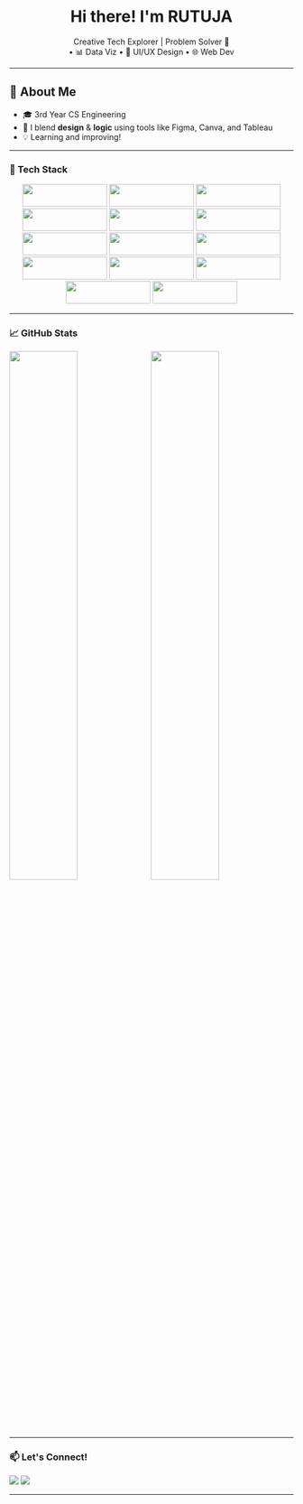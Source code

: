 <h1 align="center">Hi there! I'm RUTUJA</h1>

<p align="center">
Creative Tech Explorer | Problem Solver 🧠 <br>
 • 📊 Data Viz • 🎨 UI/UX Design • 🌐 Web Dev
</p>

---

## 🚀 About Me
- 🎓 3rd Year CS Engineering 
- 🎨 I blend **design** & **logic** using tools like Figma, Canva, and Tableau
- 💡 Learning and improving!

---

### 💼 Tech Stack

<p align="center">
  <img src="https://img.shields.io/badge/JavaScript-F7DF1E?style=for-the-badge&logo=javascript&logoColor=black" width="150" height="40"/>
  <img src="https://img.shields.io/badge/Python-3776AB?style=for-the-badge&logo=python&logoColor=white" width="150" height="40"/>
  <img src="https://img.shields.io/badge/Java-007396?style=for-the-badge&logo=java&logoColor=white" width="150" height="40"/>
  <img src="https://img.shields.io/badge/C-00599C?style=for-the-badge&logo=c&logoColor=white" width="150" height="40"/>
  <img src="https://img.shields.io/badge/C++-00599C?style=for-the-badge&logo=c%2B%2B&logoColor=white" width="150" height="40"/>
  <img src="https://img.shields.io/badge/HTML5-E34F26?style=for-the-badge&logo=html5&logoColor=white" width="150" height="40"/>
  <img src="https://img.shields.io/badge/CSS3-1572B6?style=for-the-badge&logo=css3&logoColor=white" width="150" height="40"/>
  <img src="https://img.shields.io/badge/MySQL-4479A1?style=for-the-badge&logo=mysql&logoColor=white" width="150" height="40"/>
  <img src="https://img.shields.io/badge/Tableau-E97627?style=for-the-badge&logo=tableau&logoColor=white" width="150" height="40"/>
  <img src="https://img.shields.io/badge/Figma-F24E1E?style=for-the-badge&logo=figma&logoColor=white" width="150" height="40"/>
  <img src="https://img.shields.io/badge/Canva-00C4CC?style=for-the-badge&logo=canva&logoColor=white" width="150" height="40"/>
  <img src="https://img.shields.io/badge/Git-F05032?style=for-the-badge&logo=git&logoColor=white" width="150" height="40"/>
  <img src="https://img.shields.io/badge/GitHub-181717?style=for-the-badge&logo=github&logoColor=white" width="150" height="40"/>
  <img src="https://img.shields.io/badge/VS%20Code-0078D4?style=for-the-badge&logo=visualstudiocode&logoColor=white" width="150" height="40"/>
</p>

---

### 📈 GitHub Stats

<p>
<img src="https://github-readme-stats.vercel.app/api?username=Alohomoraaaaa&theme=radical&show_icons=true" width="49%" />
<img src="https://github-readme-streak-stats-eight.vercel.app?user=Alohomoraaaaa&theme=radical" width="49%" />
</p>

---

### 📫 Let's Connect!
<p>
  <a href="https://www.linkedin.com/in/rutuja-nangare-565123269/"><img src="https://img.shields.io/badge/LinkedIn-0077B5?style=for-the-badge&logo=linkedin&logoColor=white"/></a>
  <a href="rutujaaaaa5@gmail.com"><img src="https://img.shields.io/badge/Gmail-D14836?style=for-the-badge&logo=gmail&logoColor=white"/></a>
</p>

---
